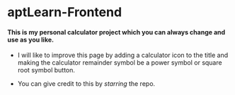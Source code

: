 # aptLearn-Frontend

#### This is my personal calculator project which you can always change and use as you like.

- I will like to improve this page by adding a calculator icon to the title and making the calculator remainder symbol be a power symbol or square root symbol button.

- You can give credit to this by _starring_ the repo. 
